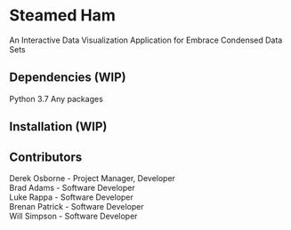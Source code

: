 # Steamed Ham
An Interactive Data Visualization Application for Embrace Condensed Data Sets

## Dependencies (WIP)
Python 3.7
Any packages

## Installation (WIP)

## Contributors
Derek Osborne - Project Manager, Developer  
Brad Adams - Software Developer  
Luke Rappa - Software Developer  
Brenan Patrick - Software Developer  
Will Simpson -  Software Developer  

